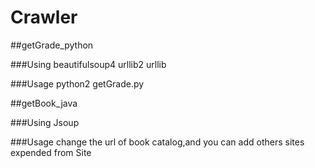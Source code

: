 # Crawler



##getGrade_python


###Using
	beautifulsoup4
	urllib2
	urllib

###Usage
	python2 getGrade.py


##getBook_java

###Using
	Jsoup

###Usage
	change the url of book catalog,and you can add others sites expended from Site
